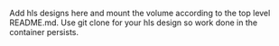 Add hls designs here and mount the volume according to the top level README.md.
Use git clone for your hls design so work done in the container persists.
